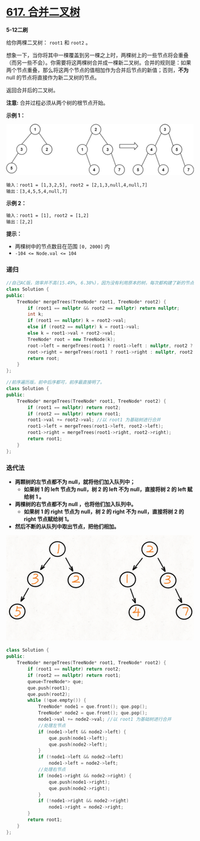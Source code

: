 # [617. 合并二叉树](https://leetcode-cn.com/problems/merge-two-binary-trees/)

**5-12二刷**

给你两棵二叉树： `root1` 和 `root2` 。

想象一下，当你将其中一棵覆盖到另一棵之上时，两棵树上的一些节点将会重叠（而另一些不会）。你需要将这两棵树合并成一棵新二叉树。合并的规则是：如果两个节点重叠，那么将这两个节点的值相加作为合并后节点的新值；否则，**不为** null 的节点将直接作为新二叉树的节点。

返回合并后的二叉树。

**注意:** 合并过程必须从两个树的根节点开始。

**示例 1：**

![img](../../Images/15.合并二叉树.assets/merge.jpg)

```
输入：root1 = [1,3,2,5], root2 = [2,1,3,null,4,null,7]
输出：[3,4,5,5,4,null,7]
```

**示例 2：**

```
输入：root1 = [1], root2 = [1,2]
输出：[2,2]
```

**提示：**

- 两棵树中的节点数目在范围 `[0, 2000]` 内
- `-104 <= Node.val <= 104`

### 递归

```c++
//自己AC版，效率并不高(15.49%, 6.38%)，因为没有利用原本的树，每次都构建了新的节点。
class Solution {
public:
    TreeNode* mergeTrees(TreeNode* root1, TreeNode* root2) {
        if (root1 == nullptr && root2 == nullptr) return nullptr;
        int k;
        if (root1 == nullptr) k = root2->val;
        else if (root2 == nullptr) k = root1->val;
        else k = root1->val + root2->val;
        TreeNode* root = new TreeNode(k);
        root->left = mergeTrees(root1 ? root1->left : nullptr, root2 ? root2->left : nullptr);
        root->right = mergeTrees(root1 ? root1->right : nullptr, root2 ? root2->right : nullptr);
        return root;
    }
};
```

```c++
//前序遍历版，前中后序都可，前序最直接明了。
class Solution {
public:
    TreeNode* mergeTrees(TreeNode* root1, TreeNode* root2) {
        if (root1 == nullptr) return root2;
        if (root2 == nullptr) return root1;
        root1->val += root2->val; //以 root1 为基础树进行合并
        root1->left = mergeTrees(root1->left, root2->left);
        root1->right = mergeTrees(root1->right, root2->right);
        return root1;
    }
};
```

### 迭代法

- **两颗树的左节点都不为 null，就将他们加入队列中；**
  - **如果树 1 的 left 节点为 null，树 2 的 left 不为 null，直接将树 2 的 left 赋给树 1 。**
- **两棵树的右节点都不为 null ，也将他们加入队列中。**
  - **如果树 1 的 right 节点为 null，树 2 的 right 不为 null，直接将树 2 的 right 节点赋给树 1。**
- **然后不断的从队列中取出节点，把他们相加。**

![iterator.gif](../../Images/15.合并二叉树.assets/e252bdefa83701034a5c0551b960e6537650d42fd5acfdadcd58a417a985fe37-iterator.gif)

```c++
class Solution {
public:
    TreeNode* mergeTrees(TreeNode* root1, TreeNode* root2) {
        if (root1 == nullptr) return root2;
        if (root2 == nullptr) return root1;
        queue<TreeNode*> que;
        que.push(root1);
        que.push(root2);
        while (!que.empty()) {
            TreeNode* node1 = que.front(); que.pop();
            TreeNode* node2 = que.front(); que.pop();
            node1->val += node2->val; //以 root1 为基础树进行合并
            //处理左节点
            if (node1->left && node2->left) {
                que.push(node1->left);
                que.push(node2->left);
            }
            if (!node1->left && node2->left)
                node1->left = node2->left;
            //处理右节点
            if (node1->right && node2->right) {
                que.push(node1->right);
                que.push(node2->right);
            }
            if (!node1->right && node2->right)
                node1->right = node2->right;
        }
        return root1;
    }
};
```

